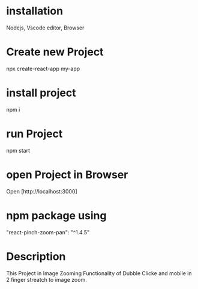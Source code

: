 
# installation
Nodejs, Vscode editor, Browser
# Create new Project
npx create-react-app my-app
# install project
npm i
# run Project
npm start
# open Project in Browser
Open [http://localhost:3000]
# npm package using
"react-pinch-zoom-pan": "^1.4.5"
# Description 
This Project in Image Zooming Functionality of Dubble Clicke and mobile in 2 finger streatch to image zoom.

